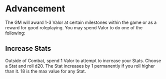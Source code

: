 # Advancement
The GM will award 1-3 Valor at certain milestones within the game or as a reward for good roleplaying. You may spend Valor to do one of the following:

## Increase Stats
Outside of Combat, spend 1 Valor to attempt to increase your Stats. Choose a Stat and roll d20. The Stat increases by 1 permanently if you roll higher than it. 18 is the max value for any Stat.